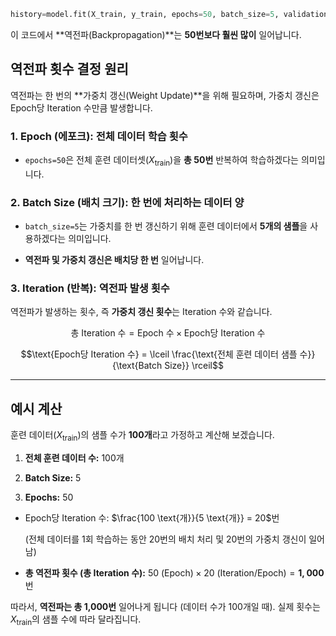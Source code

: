 
``` python
history=model.fit(X_train, y_train, epochs=50, batch_size=5, validation_split=0.2, callbacks=[tensorboard_callback])
```
이 코드에서 **역전파(Backpropagation)**는 **50번보다 훨씬 많이** 일어납니다.

## 역전파 횟수 결정 원리

역전파는 한 번의 **가중치 갱신(Weight Update)**을 위해 필요하며, 가중치 갱신은 $\text{Epoch}$당 $\text{Iteration}$ 수만큼 발생합니다.

### 1. Epoch (에포크): 전체 데이터 학습 횟수

- `epochs=50`은 전체 훈련 데이터셋($X_{\text{train}}$)을 **총 50번** 반복하여 학습하겠다는 의미입니다.
    

### 2. Batch Size (배치 크기): 한 번에 처리하는 데이터 양

- `batch_size=5`는 가중치를 한 번 갱신하기 위해 훈련 데이터에서 **5개의 샘플**을 사용하겠다는 의미입니다.
    
- **역전파 및 가중치 갱신은 배치당 한 번** 일어납니다.
    

### 3. Iteration (반복): 역전파 발생 횟수

역전파가 발생하는 횟수, 즉 **가중치 갱신 횟수**는 $\text{Iteration}$ 수와 같습니다.

$$\text{총 Iteration 수} = \text{Epoch 수} \times \text{Epoch당 Iteration 수}$$

$$\text{Epoch당 Iteration 수} = \lceil \frac{\text{전체 훈련 데이터 샘플 수}}{\text{Batch Size}} \rceil$$

---

## 예시 계산

훈련 데이터($X_{\text{train}}$)의 샘플 수가 **100개**라고 가정하고 계산해 보겠습니다.

1. **전체 훈련 데이터 수:** 100개
    
2. **Batch Size:** 5
    
3. **Epochs:** 50
    

- Epoch당 Iteration 수: $\frac{100 \text{개}}{5 \text{개}} = 20$번
    
    (전체 데이터를 1회 학습하는 동안 20번의 배치 처리 및 20번의 가중치 갱신이 일어남)
    
- **총 역전파 횟수 (총 Iteration 수):** $50 \text{ (Epoch)} \times 20 \text{ (Iteration/Epoch)} = \mathbf{1,000}\text{번}$
    

따라서, **역전파는 총 1,000번** 일어나게 됩니다 (데이터 수가 100개일 때). 실제 횟수는 $X_{\text{train}}$의 샘플 수에 따라 달라집니다.